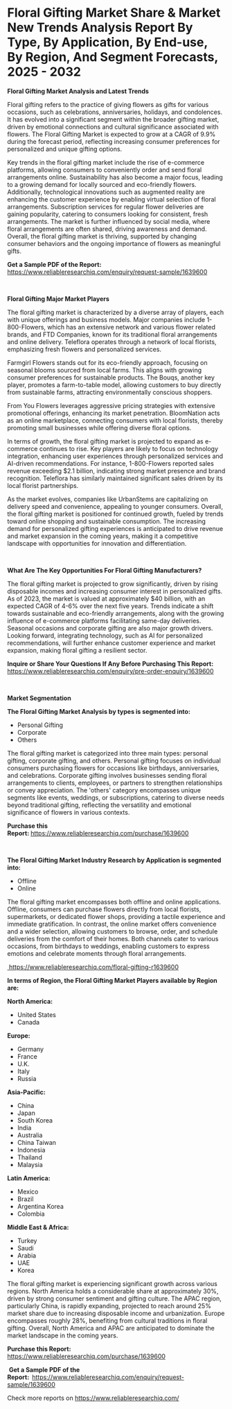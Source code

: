 <p><h1>Floral Gifting Market Share & Market New Trends Analysis Report By Type, By Application, By End-use, By Region, And Segment Forecasts, 2025 - 2032</h1></p><p><strong>Floral Gifting Market Analysis and Latest Trends</strong></p>
<p><p>Floral gifting refers to the practice of giving flowers as gifts for various occasions, such as celebrations, anniversaries, holidays, and condolences. It has evolved into a significant segment within the broader gifting market, driven by emotional connections and cultural significance associated with flowers. The Floral Gifting Market is expected to grow at a CAGR of 9.9% during the forecast period, reflecting increasing consumer preferences for personalized and unique gifting options.</p><p>Key trends in the floral gifting market include the rise of e-commerce platforms, allowing consumers to conveniently order and send floral arrangements online. Sustainability has also become a major focus, leading to a growing demand for locally sourced and eco-friendly flowers. Additionally, technological innovations such as augmented reality are enhancing the customer experience by enabling virtual selection of floral arrangements. Subscription services for regular flower deliveries are gaining popularity, catering to consumers looking for consistent, fresh arrangements. The market is further influenced by social media, where floral arrangements are often shared, driving awareness and demand. Overall, the floral gifting market is thriving, supported by changing consumer behaviors and the ongoing importance of flowers as meaningful gifts.</p></p>
<p><strong>Get a Sample PDF of the Report:&nbsp;</strong> <a href="https://www.reliableresearchiq.com/enquiry/request-sample/1639600?utm_campaign=99&utm_medium=2&utm_source=Github&utm_content=ia&utm_term=09022025&utm_id=floral-gifting">https://www.reliableresearchiq.com/enquiry/request-sample/1639600</a></p>
<p>&nbsp;</p>
<p><strong>Floral Gifting Major Market Players</strong></p>
<p><p>The floral gifting market is characterized by a diverse array of players, each with unique offerings and business models. Major companies include 1-800-Flowers, which has an extensive network and various flower related brands, and FTD Companies, known for its traditional floral arrangements and online delivery. Teleflora operates through a network of local florists, emphasizing fresh flowers and personalized services.</p><p>Farmgirl Flowers stands out for its eco-friendly approach, focusing on seasonal blooms sourced from local farms. This aligns with growing consumer preferences for sustainable products. The Bouqs, another key player, promotes a farm-to-table model, allowing customers to buy directly from sustainable farms, attracting environmentally conscious shoppers.</p><p>From You Flowers leverages aggressive pricing strategies with extensive promotional offerings, enhancing its market penetration. BloomNation acts as an online marketplace, connecting consumers with local florists, thereby promoting small businesses while offering diverse floral options.</p><p>In terms of growth, the floral gifting market is projected to expand as e-commerce continues to rise. Key players are likely to focus on technology integration, enhancing user experiences through personalized services and AI-driven recommendations. For instance, 1-800-Flowers reported sales revenue exceeding $2.1 billion, indicating strong market presence and brand recognition. Teleflora has similarly maintained significant sales driven by its local florist partnerships.</p><p>As the market evolves, companies like UrbanStems are capitalizing on delivery speed and convenience, appealing to younger consumers. Overall, the floral gifting market is positioned for continued growth, fueled by trends toward online shopping and sustainable consumption. The increasing demand for personalized gifting experiences is anticipated to drive revenue and market expansion in the coming years, making it a competitive landscape with opportunities for innovation and differentiation.</p></p>
<p>&nbsp;</p>
<p><strong>What Are The Key Opportunities For Floral Gifting Manufacturers?</strong></p>
<p><p>The floral gifting market is projected to grow significantly, driven by rising disposable incomes and increasing consumer interest in personalized gifts. As of 2023, the market is valued at approximately $40 billion, with an expected CAGR of 4-6% over the next five years. Trends indicate a shift towards sustainable and eco-friendly arrangements, along with the growing influence of e-commerce platforms facilitating same-day deliveries. Seasonal occasions and corporate gifting are also major growth drivers. Looking forward, integrating technology, such as AI for personalized recommendations, will further enhance customer experience and market expansion, making floral gifting a resilient sector.</p></p>
<p><strong>Inquire or Share Your Questions If Any Before Purchasing This Report:</strong> <a href="https://www.reliableresearchiq.com/enquiry/pre-order-enquiry/1639600?utm_campaign=99&utm_medium=2&utm_source=Github&utm_content=ia&utm_term=09022025&utm_id=floral-gifting">https://www.reliableresearchiq.com/enquiry/pre-order-enquiry/1639600</a></p>
<p>&nbsp;</p>
<p><strong>Market Segmentation</strong></p>
<p><strong>The Floral Gifting Market Analysis by types is segmented into:</strong></p>
<p><ul><li>Personal Gifting</li><li>Corporate</li><li>Others</li></ul></p>
<p><p>The floral gifting market is categorized into three main types: personal gifting, corporate gifting, and others. Personal gifting focuses on individual consumers purchasing flowers for occasions like birthdays, anniversaries, and celebrations. Corporate gifting involves businesses sending floral arrangements to clients, employees, or partners to strengthen relationships or convey appreciation. The 'others' category encompasses unique segments like events, weddings, or subscriptions, catering to diverse needs beyond traditional gifting, reflecting the versatility and emotional significance of flowers in various contexts.</p></p>
<p><strong>Purchase this Report:&nbsp;</strong><a href="https://www.reliableresearchiq.com/purchase/1639600?utm_campaign=99&utm_medium=2&utm_source=Github&utm_content=ia&utm_term=09022025&utm_id=floral-gifting">https://www.reliableresearchiq.com/purchase/1639600</a></p>
<p>&nbsp;</p>
<p><strong>The Floral Gifting Market Industry Research by Application is segmented into:</strong></p>
<p><ul><li>Offline</li><li>Online</li></ul></p>
<p><p>The floral gifting market encompasses both offline and online applications. Offline, consumers can purchase flowers directly from local florists, supermarkets, or dedicated flower shops, providing a tactile experience and immediate gratification. In contrast, the online market offers convenience and a wider selection, allowing customers to browse, order, and schedule deliveries from the comfort of their homes. Both channels cater to various occasions, from birthdays to weddings, enabling customers to express emotions and celebrate moments through floral arrangements.</p></p>
<p><a href="https://www.reliableresearchiq.com/floral-gifting-r1639600?utm_campaign=99&utm_medium=2&utm_source=Github&utm_content=ia&utm_term=09022025&utm_id=floral-gifting">&nbsp;https://www.reliableresearchiq.com/floral-gifting-r1639600</a></p>
<p><strong>In terms of Region, the Floral Gifting Market Players available by Region are:</strong></p>
<p>
    <p> <strong> North America: </strong>
        <ul>
            <li>United States</li>
            <li>Canada</li>
        </ul>
        </p> 
    <p> <strong> Europe: </strong>
        <ul>
            <li>Germany</li>
            <li>France</li>
            <li>U.K.</li>
            <li>Italy</li>
            <li>Russia</li>
        </ul>
        </p> 
    <p> <strong> Asia-Pacific: </strong>
        <ul>
            <li>China</li>
            <li>Japan</li>
            <li>South Korea</li>
            <li>India</li>
            <li>Australia</li>
            <li>China Taiwan</li>
            <li>Indonesia</li>
            <li>Thailand</li>
            <li>Malaysia</li>
        </ul>
        </p> 
    <p> <strong> Latin America: </strong>
        <ul>
            <li>Mexico</li>
            <li>Brazil</li>
            <li>Argentina Korea</li>
            <li>Colombia</li>
        </ul>
        </p> 
    <p> <strong> Middle East & Africa: </strong>
        <ul>
            <li>Turkey</li>
            <li>Saudi</li>
            <li>Arabia</li>
            <li>UAE</li>
            <li>Korea</li>
        </ul>
    </p>
    </p>
<p><p>The floral gifting market is experiencing significant growth across various regions. North America holds a considerable share at approximately 30%, driven by strong consumer sentiment and gifting culture. The APAC region, particularly China, is rapidly expanding, projected to reach around 25% market share due to increasing disposable income and urbanization. Europe encompasses roughly 28%, benefiting from cultural traditions in floral gifting. Overall, North America and APAC are anticipated to dominate the market landscape in the coming years.</p></p>
<p><strong>Purchase this Report: </strong><a href="https://www.reliableresearchiq.com/purchase/1639600?utm_campaign=99&utm_medium=2&utm_source=Github&utm_content=ia&utm_term=09022025&utm_id=floral-gifting">https://www.reliableresearchiq.com/purchase/1639600</a></p>
<p>&nbsp;<strong>Get a Sample PDF of the Report:&nbsp;&nbsp;</strong><a href="https://www.reliableresearchiq.com/enquiry/request-sample/1639600?utm_campaign=99&utm_medium=2&utm_source=Github&utm_content=ia&utm_term=09022025&utm_id=floral-gifting">https://www.reliableresearchiq.com/enquiry/request-sample/1639600</a></p>
<p><strong></strong></p>
<p>Check more reports on <a href="https://www.reliableresearchiq.com/?utm_campaign=99&utm_medium=2&utm_source=Github&utm_content=ia&utm_term=09022025&utm_id=floral-gifting">https://www.reliableresearchiq.com/</a></p>